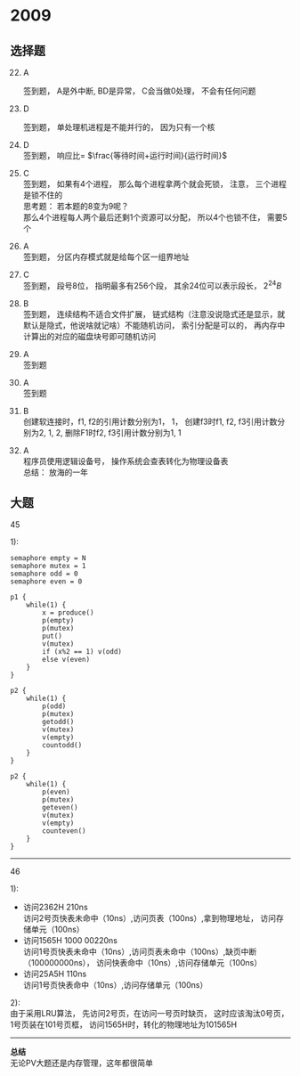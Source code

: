 # 2009
## 选择题
22. A  

    签到题， A是外中断, BD是异常， C会当做0处理， 不会有任何问题  

23. D  

    签到题， 单处理机进程是不能并行的， 因为只有一个核  

24. D  
    签到题， 响应比= $\frac{等待时间+运行时间}{运行时间}$  

25. C  
    签到题， 如果有4个进程， 那么每个进程拿两个就会死锁， 注意， 三个进程是锁不住的  
    思考题： 若本题的8变为9呢？  
    那么4个进程每人两个最后还剩1个资源可以分配， 所以4个也锁不住， 需要5个  

26. A  
    签到题， 分区内存模式就是给每个区一组界地址  

27. C  
    签到题， 段号8位， 指明最多有256个段， 其余24位可以表示段长， $2^{24}B$  

28. B  
    签到题， 连续结构不适合文件扩展， 链式结构（注意没说隐式还是显示，就默认是隐式，他说啥就记啥）不能随机访问， 索引分配是可以的， 再内存中计算出的对应的磁盘块号即可随机访问  

29. A  
    签到题  

30. A  
    签到题  

31. B  
    创建软连接时，f1, f2的引用计数分别为1， 1， 创建f3时f1, f2, f3引用计数分别为2, 1, 2, 删除F1时f2, f3引用计数分别为1, 1  

32. A  
    程序员使用逻辑设备号， 操作系统会查表转化为物理设备表  
    总结： 放海的一年  

## 大题  
45  

1):  
```
semaphore empty = N
semaphore mutex = 1
semaphore odd = 0
semaphore even = 0

p1 {
    while(1) {
        x = produce()
        p(empty)
        p(mutex)
        put()
        v(mutex)
        if (x%2 == 1) v(odd)
        else v(even)
    }
}

p2 {
    while(1) {
        p(odd)
        p(mutex)
        getodd()
        v(mutex)
        v(empty)
        countodd()
    }
}

p2 {
    while(1) {
        p(even)
        p(mutex)
        geteven()
        v(mutex)
        v(empty)
        counteven()
    }
}
```
***
46  

1):  
* 访问2362H   210ns  
    访问2号页快表未命中（10ns）,访问页表（100ns）,拿到物理地址， 访问存储单元（100ns） 
* 访问1565H   1000 00220ns  
    访问1号页快表未命中（10ns）,访问页表未命中（100ns）,缺页中断（100000000ns）， 访问快表命中（10ns）,访问存储单元（100ns） 
* 访问25A5H   110ns  
    访问1号页快表命中（10ns）,访问存储单元（100ns）  

2):  
由于采用LRU算法， 先访问2号页，在访问一号页时缺页， 这时应该淘汰0号页，1号页装在101号页框， 访问1565H时，转化的物理地址为101565H  
***
**总结**  
无论PV大题还是内存管理，这年都很简单